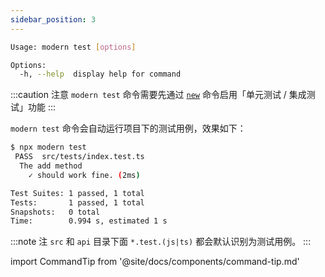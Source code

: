 ```yaml
---
sidebar_position: 3
---
```


```bash
Usage: modern test [options]

Options:
  -h, --help  display help for command
```
:::caution 注意
`modern test` 命令需要先通过 [`new`](/docs/apis/commands/mwa/new) 命令启用「单元测试 / 集成测试」功能
:::

`modern test` 命令会自动运行项目下的测试用例，效果如下：

```bash
$ npx modern test
 PASS  src/tests/index.test.ts
  The add method
    ✓ should work fine. (2ms)

Test Suites: 1 passed, 1 total
Tests:       1 passed, 1 total
Snapshots:   0 total
Time:        0.994 s, estimated 1 s
```

:::note 注
`src` 和 `api` 目录下面 `*.test.(js|ts)` 都会默认识别为测试用例。
:::

import CommandTip from '@site/docs/components/command-tip.md'

<CommandTip />
